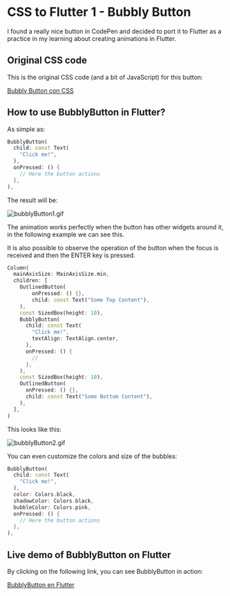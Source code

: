 # CSS to Flutter 1 - Bubbly Button

I found a really nice button in CodePen and decided to port it to Flutter as a practice in my learning about creating animations in Flutter.

## Original CSS code

This is the original CSS code (and a bit of JavaScript) for this button:

[Bubbly Button con CSS](https://codepen.io/nourabusoud/pen/ypZzMM)

## How to use BubblyButton in Flutter?

As simple as:

```dart
BubblyButton(
  child: const Text(
    "Click me!",
  ),
  onPressed: () {
    // Here the button actions
  },
),
```

The result will be:

![bubblyButton1.gif](https://cdn.hashnode.com/res/hashnode/image/upload/v1640131270090/h6fMGo1WX.gif)

The animation works perfectly when the button has other widgets around it, in the following example we can see this.

It is also possible to observe the operation of the button when the focus is received and then the ENTER key is pressed.

```dart
Column(
  mainAxisSize: MainAxisSize.min,
  children: [
    OutlinedButton(
        onPressed: () {},
        child: const Text("Some Top Content"),
    ),
    const SizedBox(height: 10),
    BubblyButton(
      child: const Text(
        "Click me!",
        textAlign: TextAlign.center,
      ),
      onPressed: () {
        //
      },
    ),
    const SizedBox(height: 10),
    OutlinedButton(
      onPressed: () {},
      child: const Text("Some Bottom Content"),
    ),
  ],
)
```

This looks like this:

![bubblyButton2.gif](https://cdn.hashnode.com/res/hashnode/image/upload/v1640131667771/UdEWdHUon.gif)

You can even customize the colors and size of the bubbles:

```dart
BubblyButton(
  child: const Text(
    "Click me!",
  ),
  color: Colors.black,
  shadowColor: Colors.black,
  bubbleColor: Colors.pink,
  onPressed: () {
    // Here the button actions
  },
),
``` 

## Live demo of BubblyButton on Flutter

By clicking on the following link, you can see BubblyButton in action:

[BubblyButton en Flutter](https://css-to-flutter.fabdev.win/1-bubbly-button/)
